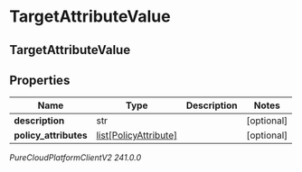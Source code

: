 # TargetAttributeValue

## TargetAttributeValue

## Properties

|Name | Type | Description | Notes|
|------------ | ------------- | ------------- | -------------|
| **description** | str |  | [optional] |
| **policy_attributes** | [list[PolicyAttribute]](PolicyAttribute) |  | [optional] |



_PureCloudPlatformClientV2 241.0.0_
